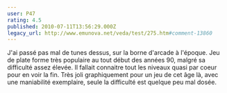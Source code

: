 ```yaml
---
user: P47
rating: 4.5
published: 2010-07-11T13:56:29.000Z
legacy_url: http://www.emunova.net/veda/test/275.htm#comment-13860
---
```

J'ai passé pas mal de tunes dessus, sur la borne d'arcade à l'époque. Jeu de plate forme très populaire au tout début des années 90, malgré sa difficulté assez élevée. Il fallait connaitre tout les niveaux quasi par coeur pour en voir la fin.
Très joli graphiquement pour un jeu de cet âge là, avec une maniabilité exemplaire, seule la difficulté est quelque peu mal dosée.